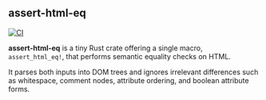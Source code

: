 ## assert-html-eq

[![CI](https://github.com/terror/assert-html-eq/actions/workflows/ci.yaml/badge.svg)](https://github.com/terror/assert-html-eq/actions/workflows/ci.yaml)

**assert-html-eq** is a tiny Rust crate offering a single macro, `assert_html_eq!`,
that performs semantic equality checks on HTML.

It parses both inputs into DOM trees and ignores irrelevant differences such as whitespace,
comment nodes, attribute ordering, and boolean attribute forms.
